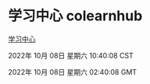 # 学习中心 colearnhub
[学习中心](http://27.19.33.125:56308/colearnhub/)

2022年 10月 08日 星期六 10:40:08 CST

2022年 10月 08日 星期六 02:40:08 GMT

